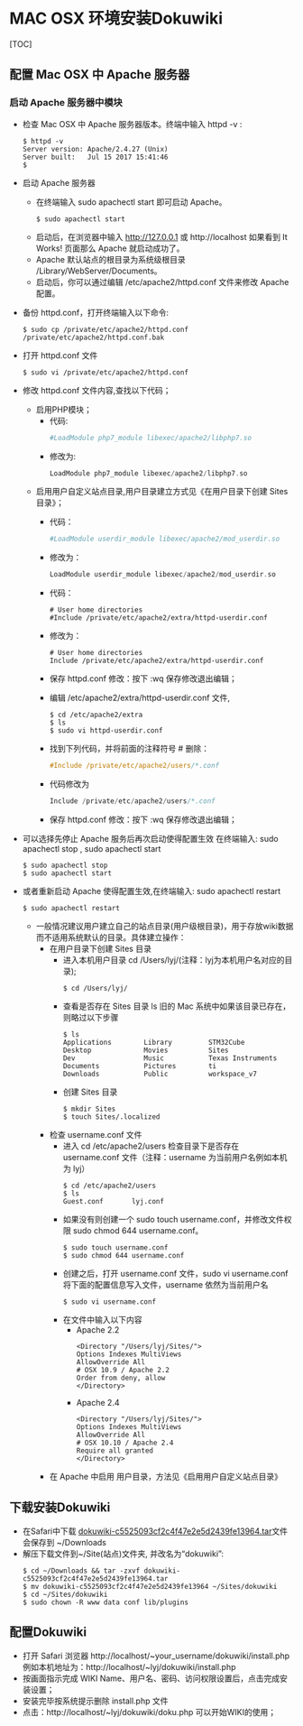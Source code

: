 # MAC OSX 环境安装Dokuwiki

[TOC]

## 配置 Mac OSX 中 Apache 服务器 

### 启动 Apache 服务器中模块

- 检查 Mac OSX 中 Apache 服务器版本。终端中输入 httpd -v :
  ```shell
  $ httpd -v
  Server version: Apache/2.4.27 (Unix)
  Server built:   Jul 15 2017 15:41:46
  $ 
  ```

- 启动 Apache 服务器
  * 在终端输入 sudo apachectl start 即可启动 Apache。
    ```shell
    $ sudo apachectl start
    ```
  * 启动后，在浏览器中输入 http://127.0.0.1 或 http://localhost 如果看到 It Works! 页面那么 Apache 就启动成功了。
  * Apache 默认站点的根目录为系统级根目录 /Library/WebServer/Documents。
  * 启动后，你可以通过编辑 /etc/apache2/httpd.conf 文件来修改 Apache 配置。

- 备份 httpd.conf，打开终端输入以下命令:
  ```shell
  $ sudo cp /private/etc/apache2/httpd.conf /private/etc/apache2/httpd.conf.bak
  ```

- 打开 httpd.conf 文件
  ```shell
  $ sudo vi /private/etc/apache2/httpd.conf
  ```

- 修改 httpd.conf 文件内容,查找以下代码；
  - 启用PHP模块；
    * 代码: 
      ```php
      #LoadModule php7_module libexec/apache2/libphp7.so
      ```
    * 修改为:
      ```php
      LoadModule php7_module libexec/apache2/libphp7.so
      ```
  - 启用用户自定义站点目录,用户目录建立方式见《在用户目录下创建 Sites 目录》；
    * 代码：
      ```php
      #LoadModule userdir_module libexec/apache2/mod_userdir.so
      ```

    * 修改为：
      ```php
      LoadModule userdir_module libexec/apache2/mod_userdir.so
      ```

    * 代码：
      ```
      # User home directories
      #Include /private/etc/apache2/extra/httpd-userdir.conf
      ```
    * 修改为：
      ```
      # User home directories
      Include /private/etc/apache2/extra/httpd-userdir.conf
      ```

    * 保存 httpd.conf 修改：按下 :wq 保存修改退出编辑；

    * 编辑 /etc/apache2/extra/httpd-userdir.conf 文件,
      ```shell
      $ cd /etc/apache2/extra
      $ ls
      $ sudo vi httpd-userdir.conf
      ```

    * 找到下列代码，并将前面的注释符号 # 删除：
      ```c
      #Include /private/etc/apache2/users/*.conf
      ```

    * 代码修改为
      ```c
      Include /private/etc/apache2/users/*.conf
      ```

    * 保存 httpd.conf 修改：按下 :wq 保存修改退出编辑；

- 可以选择先停止 Apache 服务后再次启动使得配置生效 在终端输入: sudo apachectl stop , sudo apachectl start 
  ```shell
  $ sudo apachectl stop
  $ sudo apachectl start
  ```

- 或者重新启动 Apache 使得配置生效,在终端输入: sudo apachectl restart  
  ```shell
  $ sudo apachectl restart
  ```


  - 一般情况建议用户建立自己的站点目录(用户级根目录)，用于存放wiki数据而不适用系统默认的目录。具体建立操作：
    - 在用户目录下创建 Sites 目录
      * 进入本机用户目录 cd /Users/lyj/(注释：lyj为本机用户名对应的目录);
        ```shell
        $ cd /Users/lyj/
        ```
      * 查看是否存在 Sites 目录 ls 旧的 Mac 系统中如果该目录已存在，则略过以下步骤
        ```shell
        $ ls
        Applications		Library			STM32Cube
        Desktop			    Movies			Sites
        Dev			        Music			Texas Instruments
        Documents		    Pictures		ti
        Downloads		    Public			workspace_v7
        ```
      * 创建 Sites 目录
        ```shell
        $ mkdir Sites
        $ touch Sites/.localized
        ```
    - 检查 username.conf 文件
      * 进入 cd /etc/apache2/users 检查目录下是否存在 username.conf 文件（注释：username 为当前用户名例如本机为 lyj）
        ```shell
        $ cd /etc/apache2/users
        $ ls
        Guest.conf       lyj.conf
        ```
      * 如果没有则创建一个 sudo touch username.conf，并修改文件权限 sudo chmod 644 username.conf。
        ```shell
        $ sudo touch username.conf
        $ sudo chmod 644 username.conf
        ```
      * 创建之后，打开  username.conf 文件，sudo vi username.conf 将下面的配置信息写入文件，username 依然为当前用户名
        ```shell
        $ sudo vi username.conf
        ```
      * 在文件中输入以下内容
        * Apache 2.2
          ``` 
          <Directory "/Users/lyj/Sites/">
          Options Indexes MultiViews
          AllowOverride All
          # OSX 10.9 / Apache 2.2
          Order from deny, allow
          </Directory>
          ```
        * Apache 2.4
          ```
          <Directory "/Users/lyj/Sites/">
          Options Indexes MultiViews
          AllowOverride All
          # OSX 10.10 / Apache 2.4
          Require all granted
          </Directory>
          ```
    - 在 Apache 中启用 用户目录，方法见《启用用户自定义站点目录》


## 下载安装Dokuwiki
  - 在Safari中下载 [dokuwiki-c5525093cf2c4f47e2e5d2439fe13964.tar](http://download.dokuwiki.org/)文件会保存到 ~/Downloads
  - 解压下载文件到~/Site(站点)文件夹, 并改名为“dokuwiki”:
    ```shell
    $ cd ~/Downloads && tar -zxvf dokuwiki-c5525093cf2c4f47e2e5d2439fe13964.tar
    $ mv dokuwiki-c5525093cf2c4f47e2e5d2439fe13964 ~/Sites/dokuwiki
    $ cd ~/Sites/dokuwiki
    $ sudo chown -R www data conf lib/plugins
    ```
## 配置Dokuwiki
  - 打开 Safari 浏览器 http://localhost/~your_username/dokuwiki/install.php 例如本机地址为：http://localhost/~lyj/dokuwiki/install.php
  - 按画面指示完成 WIKI Name、用户名、密码、访问权限设置后，点击完成安装设置；
  - 安装完毕按系统提示删除 install.php 文件
  - 点击：http://localhost/~lyj/dokuwiki/doku.php 可以开始WIKI的使用；

